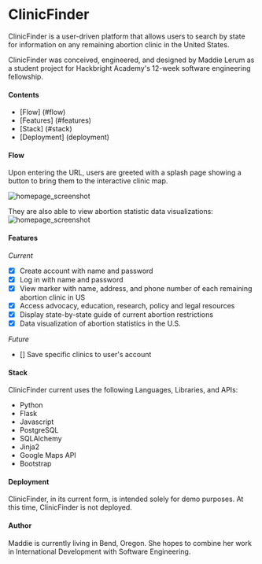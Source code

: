 # ClinicFinder

ClinicFinder is a user-driven platform that allows users to search by state for information on any remaining abortion clinic in the United States.

ClinicFinder was conceived, engineered, and designed by Maddie Lerum as a student project for Hackbright Academy's 12-week software engineering fellowship.

#### Contents
- [Flow] (#flow)
- [Features] (#features)
- [Stack] (#stack)
- [Deployment] (deployment)

#### Flow
Upon entering the URL, users are greeted with a splash page showing a button to bring them to the interactive clinic map.

![homepage_screenshot](static/images/readme/homepage.png)

They are also able to view abortion statistic data visualizations:
![homepage_screenshot](static/images/readme/statistics/png)

#### Features
*Current*
- [x] Create account with name and password
- [x] Log in with name and password
- [x] View marker with name, address, and phone number of each remaining abortion clinic in US
- [x] Access advocacy, education, research, policy and legal resources
- [x] Display state-by-state guide of current abortion restrictions
- [x] Data visualization of abortion statistics in the U.S. 

*Future*
- [] Save specific clinics to user's account

#### Stack
ClinicFinder current uses the following Languages, Libraries, and APIs:
- Python
- Flask
- Javascript
- PostgreSQL
- SQLAlchemy
- Jinja2
- Google Maps API
- Bootstrap

#### Deployment
ClinicFinder, in its current form, is intended solely for demo purposes. At this time, ClinicFinder is not deployed.

#### Author
Maddie is currently living in Bend, Oregon. She hopes to combine her work in International Development with Software Engineering.